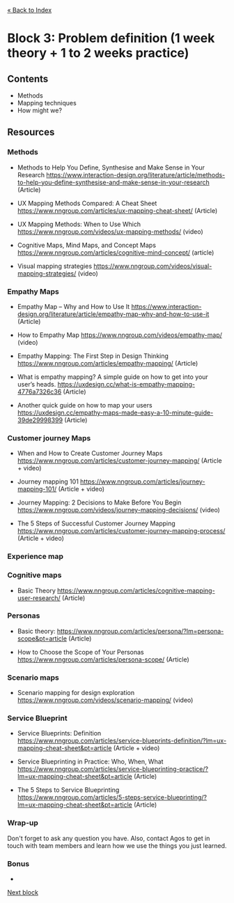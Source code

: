 [« Back to Index](../../README.md)

# Block 3: Problem definition (1 week theory + 1 to 2 weeks practice)

## Contents

- Methods
- Mapping techniques
- How might we?

## Resources

### Methods

- Methods to Help You Define, Synthesise and Make Sense in Your Research https://www.interaction-design.org/literature/article/methods-to-help-you-define-synthesise-and-make-sense-in-your-research (Article)

- UX Mapping Methods Compared: A Cheat Sheet https://www.nngroup.com/articles/ux-mapping-cheat-sheet/ (Article)

- UX Mapping Methods: When to Use Which https://www.nngroup.com/videos/ux-mapping-methods/ (video)

- Cognitive Maps, Mind Maps, and Concept Maps https://www.nngroup.com/articles/cognitive-mind-concept/ (article)

- Visual mapping strategies https://www.nngroup.com/videos/visual-mapping-strategies/ (video)


### Empathy Maps

- Empathy Map – Why and How to Use It https://www.interaction-design.org/literature/article/empathy-map-why-and-how-to-use-it (Article)

- How to Empathy Map https://www.nngroup.com/videos/empathy-map/ (video)

- Empathy Mapping: The First Step in Design Thinking https://www.nngroup.com/articles/empathy-mapping/ (Article)

- What is empathy mapping? A simple guide on how to get into your user’s heads. https://uxdesign.cc/what-is-empathy-mapping-4776a7326c36 (Article)

- Another quick guide on how to map your users https://uxdesign.cc/empathy-maps-made-easy-a-10-minute-guide-39de29998399 (Article)


### Customer journey Maps

- When and How to Create Customer Journey Maps https://www.nngroup.com/articles/customer-journey-mapping/ (Article + video)

- Journey mapping 101 https://www.nngroup.com/articles/journey-mapping-101/ (Article + video)

- Journey Mapping: 2 Decisions to Make Before You Begin https://www.nngroup.com/videos/journey-mapping-decisions/ (video)

- The 5 Steps of Successful Customer Journey Mapping https://www.nngroup.com/articles/customer-journey-mapping-process/ (Article + video)


### Experience map


### Cognitive maps

- Basic Theory https://www.nngroup.com/articles/cognitive-mapping-user-research/ (Article)

### Personas

- Basic theory: https://www.nngroup.com/articles/persona/?lm=persona-scope&pt=article (Article)

- How to Choose the Scope of Your Personas https://www.nngroup.com/articles/persona-scope/ (Article)


### Scenario maps

- Scenario mapping for design exploration https://www.nngroup.com/videos/scenario-mapping/ (video)


### Service Blueprint

- Service Blueprints: Definition https://www.nngroup.com/articles/service-blueprints-definition/?lm=ux-mapping-cheat-sheet&pt=article (Article + video)

- Service Blueprinting in Practice: Who, When, What https://www.nngroup.com/articles/service-blueprinting-practice/?lm=ux-mapping-cheat-sheet&pt=article (Article)

- The 5 Steps to Service Blueprinting https://www.nngroup.com/articles/5-steps-service-blueprinting/?lm=ux-mapping-cheat-sheet&pt=article (Article)

  

### Wrap-up

Don't forget to ask any question you have. Also, contact Agos to get in touch with team members and learn how we use the things you just learned.

### Bonus

- 

[Next block](../block-4/ideation.md)
